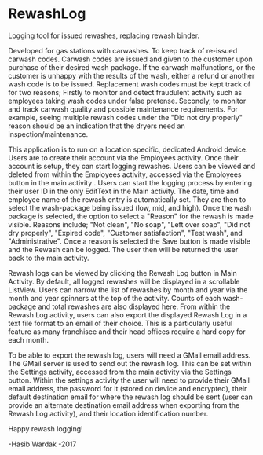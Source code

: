 # RewashLog
Logging tool for issued rewashes, replacing rewash binder.

Developed for gas stations with carwashes. To keep track of re-issued carwash codes.
Carwash codes are issued and given to the customer upon purchase of their desired wash package.
If the carwash malfunctions, or the customer is unhappy with the results of the wash, either a refund or another wash code is to be issued.
Replacement wash codes must be kept track of for two reasons; Firstly to monitor and detect fraudulent activity such as employees taking wash codes under false pretense. Secondly, to monitor and track carwash quality and possible maintenance requirements. For example, seeing multiple rewash codes under the "Did not dry properly" reason should be an indication that the dryers need an inspection/maintenance. 

This application is to run on a location specific, dedicated Android device. 
Users are to create their account via the Employees activity. Once their account is setup, they can start logging rewashes. Users can be viewed and deleted from within the Employees activity, accessed via the Employees button in the main activity .
Users can start the logging process by entering their user ID in the only EditText in the Main activity. 
The date, time and employee name of the rewash entry is automatically set. They are then to select the wash-package being issued (low, mid, and high). Once the wash package is selected, the option to select a "Reason" for the rewash is made visible. Reasons include; "Not clean", "No soap", "Left over soap", "Did not dry properly", "Expired code", "Customer satisfaction", "Test wash", and "Administrative". Once a reason is selected the Save button is made visible and the Rewash can be logged. The user then will be returned the user back to the main activity.

Rewash logs can be viewed by clicking the Rewash Log button in Main Activity. By default, all logged rewashes will be displayed in a scrollable ListView. Users can narrow the list of rewashes by month and year via the month and year spinners at the top of the activity. Counts of each wash-package and total rewashes are also displayed here.
From within the Rewash Log activity, users can also export the displayed Rewash Log in a text file format to an email of their choice. This is a particularly useful feature as many franchisee and their head offices require a hard copy for each month.

To be able to export the rewash log, users will need a GMail email address. The GMail server is used to send out the rewash log. This can be set within the Settings activity, accessed from the main activity via the Settings button. 
Within the settings activity the user will need to provide their GMail email address, the password for it (stored on device and encrypted), their default destination email for where the rewash log should be sent (user can provide an alternate destination email address when exporting from the Rewash Log activity), and their location identification number.

Happy rewash logging!

-Hasib Wardak
-2017


